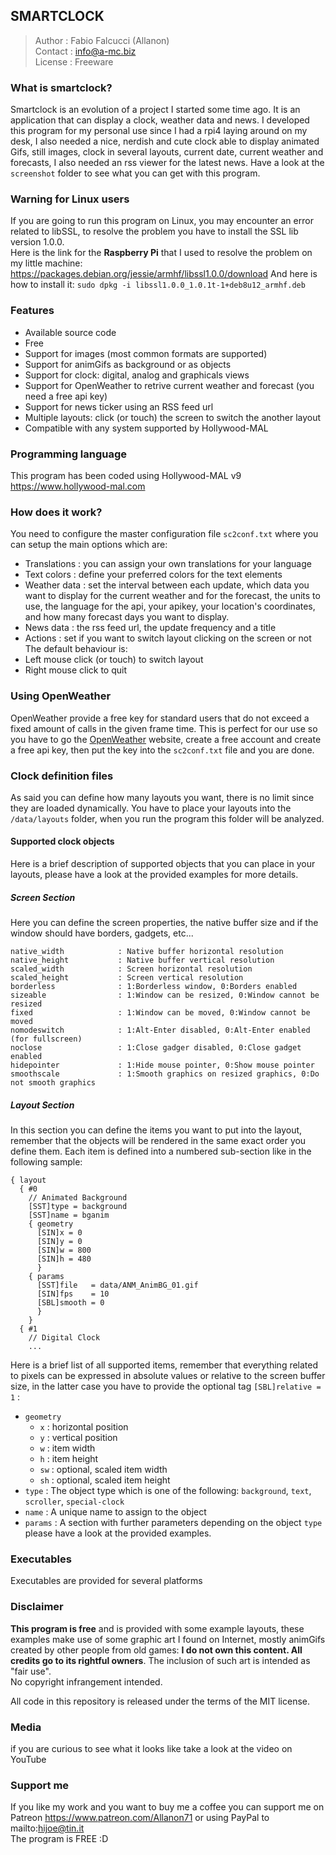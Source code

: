## SMARTCLOCK
> Author  : Fabio Falcucci (Allanon)  
> Contact : info@a-mc.biz  
> License : Freeware  

### What is smartclock?
Smartclock is an evolution of a project I started some time ago. It is an application that can display a clock, weather data and news.
I developed this program for my personal use since I had a rpi4 laying around on my desk, I also needed a nice, nerdish and cute clock able to display animated Gifs, still images, clock in several layouts, current date, current weather and forecasts, I also needed an rss viewer for the latest news.
Have a look at the `screenshot` folder to see what you can get with this program.

### Warning for Linux users
If you are going to run this program on Linux, you may encounter an error related to libSSL, to resolve the problem you have to install the SSL lib version 1.0.0.  
Here is the link for the **Raspberry Pi** that I used to resolve the problem on my little machine: https://packages.debian.org/jessie/armhf/libssl1.0.0/download
And here is how to install it: `sudo dpkg -i libssl1.0.0_1.0.1t-1+deb8u12_armhf.deb`

### Features  
* Available source code
* Free
* Support for images (most common formats are supported)
* Support for animGifs as background or as objects
* Support for clock: digital, analog and graphicals views
* Support for OpenWeather to retrive current weather and forecast (you need a free api key)
* Support for news ticker using an RSS feed url
* Multiple layouts: click (or touch) the screen to switch the another layout
* Compatible with any system supported by Hollywood-MAL

### Programming language
This program has been coded using Hollywood-MAL v9  
https://www.hollywood-mal.com

### How does it work?
You need to configure the master configuration file `sc2conf.txt` where you can setup the main options which are:  
* Translations : you can assign your own translations for your language
* Text colors : define your preferred colors for the text elements
* Weather data : set the interval between each update, which data you want to display for the current weather and for the forecast, the units to use, the language for the api, your apikey, your location's coordinates, and how many forecast days you want to display.
* News data : the rss feed url, the update frequency and a title
* Actions : set if you want to switch layout clicking on the screen or not
The default behaviour is:  
* Left mouse click (or touch) to switch layout
* Right mouse click to quit

### Using OpenWeather
OpenWeather provide a free key for standard users that do not exceed a fixed amount of calls in the given frame time. This is perfect for our use so you have to go the <a href="https://openweathermap.org/api" target="_blank">OpenWeather</a> website, create a free account and create a free api key, then put the key into the `sc2conf.txt` file and you are done.

### Clock definition files  
As said you can define how many layouts you want, there is no limit since they are loaded dynamically.
You have to place your layouts into the `/data/layouts` folder, when you run the program this folder will be analyzed.

#### Supported clock objects
Here is a brief description of supported objects that you can place in your layouts, please have a look at the provided examples for more details.
##### Screen Section
Here you can define the screen properties, the native buffer size and if the window should have borders, gadgets, etc...
```plaintext
native_width            : Native buffer horizontal resolution
native_height           : Native buffer vertical resolution
scaled_width            : Screen horizontal resolution
scaled_height           : Screen vertical resolution
borderless              : 1:Borderless window, 0:Borders enabled
sizeable                : 1:Window can be resized, 0:Window cannot be resized
fixed                   : 1:Window can be moved, 0:Window cannot be moved
nomodeswitch            : 1:Alt-Enter disabled, 0:Alt-Enter enabled (for fullscreen)
noclose                 : 1:Close gadger disabled, 0:Close gadget enabled
hidepointer             : 1:Hide mouse pointer, 0:Show mouse pointer
smoothscale             : 1:Smooth graphics on resized graphics, 0:Do not smooth graphics
```
##### Layout Section
In this section you can define the items you want to put into the layout, remember that the objects will be rendered in the same exact order you define them.
Each item is defined into a numbered sub-section like in the following sample:
```plaintext
{ layout
  { #0
    // Animated Background
    [SST]type = background
    [SST]name = bganim
    { geometry
      [SIN]x = 0
      [SIN]y = 0
      [SIN]w = 800
      [SIN]h = 480
      }
    { params
      [SST]file   = data/ANM_AnimBG_01.gif
      [SIN]fps    = 10
      [SBL]smooth = 0
      }
    }
  { #1
    // Digital Clock
    ...
```
Here is a brief list of all supported items, remember that everything related to pixels can be expressed in absolute values or relative to the screen buffer size, in the latter case you have to provide the optional tag `[SBL]relative = 1` :
* `geometry`
    * `x` : horizontal position
    * `y` : vertical position
    * `w` : item width
    * `h` : item height
    * `sw` : optional, scaled item width
    * `sh` : optional, scaled item height
* `type` : The object type which is one of the following: `background`, `text`, `scroller`, `special-clock`
* `name` : A unique name to assign to the object
* `params` : A section with further parameters depending on the object `type` please have a look at the provided examples.

### Executables
Executables are provided for several platforms

### Disclaimer
**This program is free** and is provided with some example layouts, these examples make use of some graphic art I found on Internet, mostly animGifs created by other people from old games: **I do not own this content. All credits go to its rightful owners**.
The inclusion of such art is intended as "fair use".  
No copyright infrangement intended.  
  
All code in this repository is released under the terms of the MIT license.

### Media
if you are curious to see what it looks like take a look at the video on YouTube

### Support me
If you like my work and you want to buy me a coffee you can support me on Patreon https://www.patreon.com/Allanon71  or using PayPal to mailto:hijoe@tin.it     
The program is FREE :D
